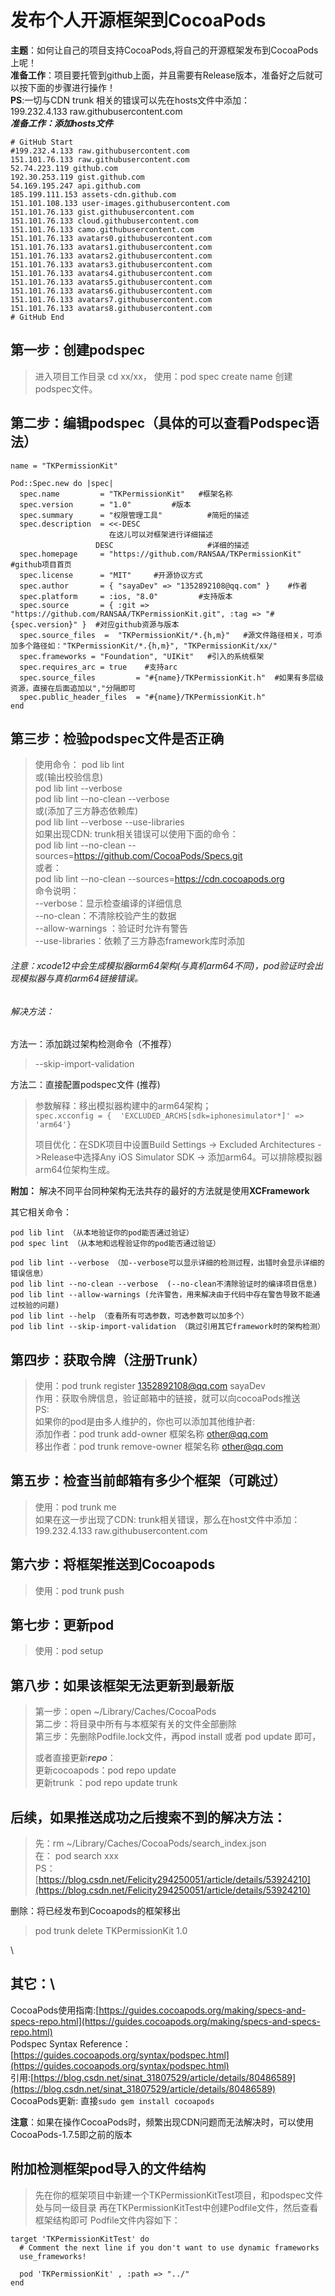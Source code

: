 # 发布个人开源框架到CocoaPods

**主题**：如何让自己的项目支持CocoaPods,将自己的开源框架发布到CocoaPods上呢！\
**准备工作**：项目要托管到github上面，并且需要有Release版本，准备好之后就可以按下面的步骤进行操作！\
**PS**:一切与CDN trunk 相关的错误可以先在hosts文件中添加：\
199.232.4.133  raw.githubusercontent.com \
***准备工作：添加hosts文件***
```
# GitHub Start
#199.232.4.133 raw.githubusercontent.com
151.101.76.133 raw.githubusercontent.com
52.74.223.119 github.com
192.30.253.119 gist.github.com
54.169.195.247 api.github.com
185.199.111.153 assets-cdn.github.com
151.101.108.133 user-images.githubusercontent.com
151.101.76.133 gist.githubusercontent.com
151.101.76.133 cloud.githubusercontent.com
151.101.76.133 camo.githubusercontent.com
151.101.76.133 avatars0.githubusercontent.com
151.101.76.133 avatars1.githubusercontent.com
151.101.76.133 avatars2.githubusercontent.com
151.101.76.133 avatars3.githubusercontent.com
151.101.76.133 avatars4.githubusercontent.com
151.101.76.133 avatars5.githubusercontent.com
151.101.76.133 avatars6.githubusercontent.com
151.101.76.133 avatars7.githubusercontent.com
151.101.76.133 avatars8.githubusercontent.com
# GitHub End
```


## 第一步：创建podspec
>  进入项目工作目录  cd xx/xx，
使用：pod spec create name 
创建podspec文件。

## 第二步：编辑podspec（具体的可以查看Podspec语法）
```
name = "TKPermissionKit"

Pod::Spec.new do |spec|
  spec.name         = "TKPermissionKit"   #框架名称
  spec.version      = "1.0"         #版本
  spec.summary      = "权限管理工具"          #简短的描述
  spec.description  = <<-DESC
                      在这儿可以对框架进行详细描述
                   DESC                     #详细的描述
  spec.homepage     = "https://github.com/RANSAA/TKPermissionKit"   #github项目首页
  spec.license      = "MIT"     #开源协议方式
  spec.author       = { "sayaDev" => "1352892108@qq.com" }    #作者
  spec.platform     = :ios, "8.0"         #支持版本
  spec.source       = { :git => "https://github.com/RANSAA/TKPermissionKit.git", :tag => "#{spec.version}" }  #对应github资源与版本
  spec.source_files  =  "TKPermissionKit/*.{h,m}"   #源文件路径相关，可添加多个路径如："TKPermissionKit/*.{h,m}", "TKPermissionKit/xx/"
  spec.frameworks = "Foundation", "UIKit"   #引入的系统框架
  spec.requires_arc = true    #支持arc
  spec.source_files         = "#{name}/TKPermissionKit.h"  #如果有多层级资源，直接在后面追加以","分隔即可
  spec.public_header_files  = "#{name}/TKPermissionKit.h"
end
```

## 第三步：检验podspec文件是否正确
> 使用命令：
pod lib lint \
或(输出校验信息) \
pod lib lint --verbose \
pod lib lint --no-clean --verbose    \
或(添加了三方静态依赖库) \
pod lib lint --verbose --use-libraries \
> 如果出现CDN: trunk相关错误可以使用下面的命令：\
pod lib lint --no-clean --sources=https://github.com/CocoaPods/Specs.git \
或者： \
pod lib lint --no-clean --sources=https://cdn.cocoapods.org \
>命令说明：\
--verbose：显示检查编译的详细信息 \
--no-clean：不清除校验产生的数据 \
--allow-warnings ：验证时允许有警告 \
--use-libraries：依赖了三方静态framework库时添加


###### 注意：xcode12中会生成模拟器arm64架构(与真机arm64不同)，pod验证时会出现模拟器与真机arm64链接错误。
###### 解决方法：
方法一：添加跳过架构检测命令（不推荐）
> --skip-import-validation

方法二：直接配置podspec文件 (推荐) 
> 参数解释：移出模拟器构建中的arm64架构；\
> ```spec.xcconfig = {  'EXCLUDED_ARCHS[sdk=iphonesimulator*]' => 'arm64'}```
> 
> 项目优化：在SDK项目中设置Build Settings -> Excluded Architectures ->Release中选择Any iOS Simulator SDK -> 添加arm64。可以排除模拟器arm64位架构生成。
>

**附加：** 解决不同平台同种架构无法共存的最好的方法就是使用**XCFramework**

其它相关命令：
```
pod lib lint （从本地验证你的pod能否通过验证）
pod spec lint （从本地和远程验证你的pod能否通过验证）

pod lib lint --verbose （加--verbose可以显示详细的检测过程，出错时会显示详细的错误信息）
pod lib lint --no-clean --verbose  (--no-clean不清除验证时的编译项目信息)
pod lib lint --allow-warnings (允许警告，用来解决由于代码中存在警告导致不能通过校验的问题)
pod lib lint --help （查看所有可选参数，可选参数可以加多个）
pod lib lint --skip-import-validation （跳过引用其它framework时的架构检测）
```



## 第四步：获取令牌（注册Trunk）
>  使用：pod trunk register 1352892108@qq.com  sayaDev    
作用：获取令牌信息，验证邮箱中的链接，就可以向cocoaPods推送 \
PS: \
如果你的pod是由多人维护的，你也可以添加其他维护者: \
添加作者：pod trunk add-owner 框架名称  other@qq.com \
移出作者：pod trunk remove-owner 框架名称  other@qq.com 



## 第五步：检查当前邮箱有多少个框架（可跳过）
> 使用：pod trunk me \
如果在这一步出现了CDN: trunk相关错误，那么在host文件中添加： \
199.232.4.133 raw.githubusercontent.com



## 第六步：将框架推送到Cocoapods
> 使用：pod trunk push


## 第七步：更新pod
> 使用：pod setup


## 第八步：如果该框架无法更新到最新版
> 第一步：open ~/Library/Caches/CocoaPods \
> 第二步：将目录中所有与本框架有关的文件全部删除 \
> 第三步：先删除Podfile.lock文件，再pod install 或者 pod update 即可， 
>
> 或者直接更新***repo***： \
> 更新cocoapods：pod repo update     \
> 更新trunk ：pod repo update trunk


## 后续，如果推送成功之后搜索不到的解决方法：
> 先：rm ~/Library/Caches/CocoaPods/search_index.json \
在： pod search xxx \
PS：[https://blog.csdn.net/Felicity294250051/article/details/53924210](https://blog.csdn.net/Felicity294250051/article/details/53924210)


删除：将已经发布到Cocoapods的框架移出
> pod trunk delete TKPermissionKit 1.0


\
## 其它：\
CocoaPods使用指南:[https://guides.cocoapods.org/making/specs-and-specs-repo.html](https://guides.cocoapods.org/making/specs-and-specs-repo.html) \
Podspec Syntax Reference：[https://guides.cocoapods.org/syntax/podspec.html](https://guides.cocoapods.org/syntax/podspec.html) \
引用:[https://blog.csdn.net/sinat_31807529/article/details/80486589](https://blog.csdn.net/sinat_31807529/article/details/80486589) \
CocoaPods更新: 直接```sudo gem install cocoapods```


**注意**：如果在操作CocoaPods时，频繁出现CDN问题而无法解决时，可以使用CocoaPods-1.7.5即之前的版本


## 附加检测框架pod导入的文件结构
>先在你的框架项目中新建一个TKPermissionKitTest项目，和podspec文件处与同一级目录
>再在TKPermissionKitTest中创建Podfile文件，然后查看框架结构即可
>Podfile文件内容如下：
```
target 'TKPermissionKitTest' do
  # Comment the next line if you don't want to use dynamic frameworks
  use_frameworks!

  pod 'TKPermissionKit' , :path => "../"
end
```

